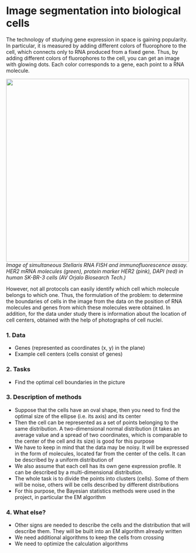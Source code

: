 # Image segmentation into biological cells

The technology of studying gene expression in space is gaining popularity. In particular, it is measured by adding different colors of fluorophore to the cell, which connects only to RNA produced from a fixed gene. Thus, by adding different colors of fluorophores to the cell, you can get an image with glowing dots. Each color corresponds to a gene, each point to a RNA molecule.

<a href="https://www.biosearchtech.com/cancer-RNA-FISH"><img src="https://biosearchassets.blob.core.windows.net/assets/standard/PAGE/5620/large/Her2.png" width=500></a>  
*Image of simultaneous Stellaris RNA FISH and immunofluorescence assay.*  
*HER2 mRNA molecules (green), protein marker HER2 (pink), DAPI (red) in*  
*human SK-BR-3 cells (AV Orjalo Biosearch Tech.)*

However, not all protocols can easily identify which cell which molecule belongs to which one. Thus, the formulation of the problem: to determine the boundaries of cells in the image from the data on the position of RNA molecules and genes from which these molecules were obtained. In addition, for the data under study there is information about the location of cell centers, obtained with the help of photographs of cell nuclei.

### 1. Data
- Genes (represented as coordinates (x, y) in the plane)
- Example cell centers (cells consist of genes)

### 2. Tasks
- Find the optimal cell boundaries in the picture

### 3. Description of methods 
- Suppose that the cells have an oval shape, then you need to find the optimal size of the ellipse (i.e. its axis) and its center
- Then the cell can be represented as a set of points belonging to the same distribution. A two-dimensional normal distribution (it takes an average value and a spread of two coordinates, which is comparable to the center of the cell and its size) is good for this purpose
- We have to keep in mind that the data may be noisy. It will be expressed in the form of molecules, located far from the center of the cells. It can be described by a uniform distribution of
- We also assume that each cell has its own gene expression profile. It can be described by a multi-dimensional distribution.
- The whole task is to divide the points into clusters (cells). Some of them will be noise, others will be cells described by different distributions
- For this purpose, the Bayesian statistics methods were used in the project, in particular the EM algorithm

### 4. What else?
- Other signs are needed to describe the cells and the distribution that will describe them. They will be built into an EM algorithm already written
- We need additional algorithms to keep the cells from crossing
- We need to optimize the calculation algorithms